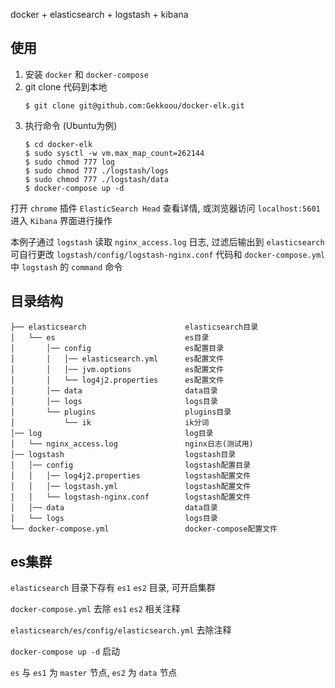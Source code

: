 
docker + elasticsearch + logstash + kibana


使用
----

1. 安装 `docker` 和 `docker-compose`
2. git clone 代码到本地
    ```
    $ git clone git@github.com:Gekkoou/docker-elk.git
    ```
3. 执行命令 (Ubuntu为例)
    ```
    $ cd docker-elk
    $ sudo sysctl -w vm.max_map_count=262144
    $ sudo chmod 777 log
    $ sudo chmod 777 ./logstash/logs
    $ sudo chmod 777 ./logstash/data
    $ docker-compose up -d
    ```

打开 `chrome` 插件 `ElasticSearch Head` 查看详情, 或浏览器访问 `localhost:5601` 进入 `Kibana` 界面进行操作

本例子通过 `logstash` 读取 `nginx_access.log` 日志, 过滤后输出到 `elasticsearch`
可自行更改 `logstash/config/logstash-nginx.conf` 代码和 `docker-compose.yml` 中 `logstash` 的 `command` 命令

目录结构
----

```
├── elasticsearch                      elasticsearch目录
│   └── es                             es目录
│       │── config                     es配置目录
│       │   │── elasticsearch.yml      es配置文件
│       │   │── jvm.options            es配置文件
│       │   └── log4j2.properties      es配置文件
│       │── data                       data目录
│       │── logs                       logs目录
│       └── plugins                    plugins目录
│           └── ik                     ik分词
│── log                                log目录
│   └── nginx_access.log               nginx日志(测试用)
│── logstash                           logstash目录
│   │── config                         logstash配置目录
│   │   │── log4j2.properties          logstash配置文件
│   │   │── logstash.yml               logstash配置文件
│   │   └── logstash-nginx.conf        logstash配置文件
│   │── data                           data目录
│   └── logs                           logs目录
└── docker-compose.yml                 docker-compose配置文件
```

es集群
----

`elasticsearch` 目录下存有 `es1` `es2` 目录, 可开启集群

`docker-compose.yml` 去除 `es1` `es2` 相关注释

`elasticsearch/es/config/elasticsearch.yml` 去除注释

`docker-compose up -d` 启动

`es` 与 `es1` 为 `master` 节点, `es2` 为 `data` 节点
